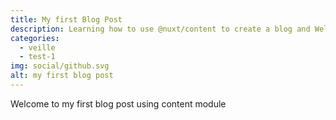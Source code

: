 ```yaml
---
title: My first Blog Post
description: Learning how to use @nuxt/content to create a blog and Welcome to my first blog post using content module and Welcome to my first blog post using content module
categories: 
  - veille
  - test-1
img: social/github.svg
alt: my first blog post
---
```



Welcome to my first blog post using content module